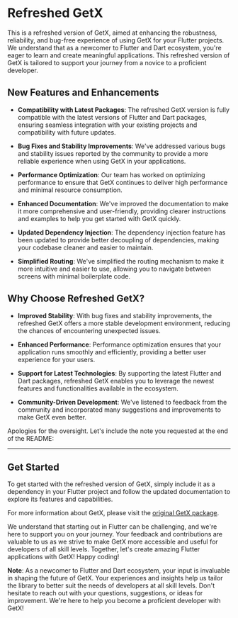 # Refreshed GetX

This is a refreshed version of GetX, aimed at enhancing the robustness, reliability, and bug-free experience of using GetX for your Flutter projects. We understand that as a newcomer to Flutter and Dart ecosystem, you're eager to learn and create meaningful applications. This refreshed version of GetX is tailored to support your journey from a novice to a proficient developer.

## New Features and Enhancements

- **Compatibility with Latest Packages**: The refreshed GetX version is fully compatible with the latest versions of Flutter and Dart packages, ensuring seamless integration with your existing projects and compatibility with future updates.

- **Bug Fixes and Stability Improvements**: We've addressed various bugs and stability issues reported by the community to provide a more reliable experience when using GetX in your applications.

- **Performance Optimization**: Our team has worked on optimizing performance to ensure that GetX continues to deliver high performance and minimal resource consumption.

- **Enhanced Documentation**: We've improved the documentation to make it more comprehensive and user-friendly, providing clearer instructions and examples to help you get started with GetX quickly.

- **Updated Dependency Injection**: The dependency injection feature has been updated to provide better decoupling of dependencies, making your codebase cleaner and easier to maintain.

- **Simplified Routing**: We've simplified the routing mechanism to make it more intuitive and easier to use, allowing you to navigate between screens with minimal boilerplate code.

## Why Choose Refreshed GetX?

- **Improved Stability**: With bug fixes and stability improvements, the refreshed GetX offers a more stable development environment, reducing the chances of encountering unexpected issues.

- **Enhanced Performance**: Performance optimization ensures that your application runs smoothly and efficiently, providing a better user experience for your users.

- **Support for Latest Technologies**: By supporting the latest Flutter and Dart packages, refreshed GetX enables you to leverage the newest features and functionalities available in the ecosystem.

- **Community-Driven Development**: We've listened to feedback from the community and incorporated many suggestions and improvements to make GetX even better.

Apologies for the oversight. Let's include the note you requested at the end of the README:

---

## Get Started

To get started with the refreshed version of GetX, simply include it as a dependency in your Flutter project and follow the updated documentation to explore its features and capabilities.

For more information about GetX, please visit the [original GetX package](https://github.com/jonataslaw/getx).

We understand that starting out in Flutter can be challenging, and we're here to support you on your journey. Your feedback and contributions are valuable to us as we strive to make GetX more accessible and useful for developers of all skill levels. Together, let's create amazing Flutter applications with GetX! Happy coding!

**Note**: As a newcomer to Flutter and Dart ecosystem, your input is invaluable in shaping the future of GetX. Your experiences and insights help us tailor the library to better suit the needs of developers at all skill levels. Don't hesitate to reach out with your questions, suggestions, or ideas for improvement. We're here to help you become a proficient developer with GetX!
